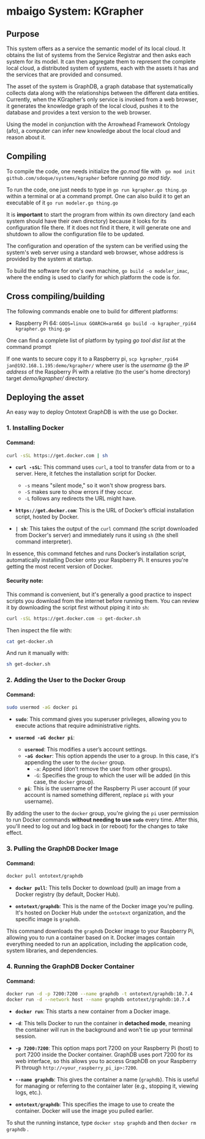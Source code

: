 # mbaigo System: KGrapher

## Purpose
This system offers as a service the semantic model of its local cloud.
It obtains the list of systems from the Service Registrar and then asks each system for its model.
It can then aggregate them to represent the complete local cloud, a distributed system of systems, each with the assets it has and the services that are provided and consumed.

The asset of the system is GraphDB, a graph database that systematically collects data along with the relationships between the different data entities.
Currently, when the KGrapher’s only service is invoked from a web browser, it generates the knowledge graph of the local cloud, pushes it to the database and provides a text version to the web browser.

Using the model in conjunction with the Arrowhead Framework Ontology (afo), a computer can infer new knowledge about the local cloud and reason about it.

## Compiling
To compile the code, one needs initialize the *go.mod* file with ``` go mod init github.com/sdoque/systems/kgrapher``` before running *go mod tidy*.

To run the code, one just needs to type in ```go run kgrapher.go thing.go``` within a terminal or at a command prompt. One can also build it to get an executable of it ```go run modeler.go thing.go``` 

It is **important** to start the program from within its own directory (and each system should have their own directory) because it looks for its configuration file there. If it does not find it there, it will generate one and shutdown to allow the configuration file to be updated.

The configuration and operation of the system can be verified using the system's web server using a standard web browser, whose address is provided by the system at startup.

To build the software for one's own machine,
```go build -o modeler_imac```, where the ending is used to clarify for which platform the code is for.


## Cross compiling/building
The following commands enable one to build for different platforms:

- Raspberry Pi 64: ```GOOS=linux GOARCH=arm64 go build -o kgrapher_rpi64 kgrapher.go thing.go```

One can find a complete list of platform by typing *‌go tool dist list* at the command prompt

If one wants to secure copy it to a Raspberry pi,
`scp kgrapher_rpi64 jan@192.168.1.195:demo/kgrapher/` where user is the *username* @ the *IP address* of the Raspberry Pi with a relative (to the user's home directory) target *demo/kgrapher/* directory.

## Deploying the asset
An easy way to deploy Ontotext GraphDB is with the use go Docker.

### 1. **Installing Docker**

#### Command:
```bash
curl -sSL https://get.docker.com | sh
```
- **`curl -sSL`**: This command uses `curl`, a tool to transfer data from or to a server. Here, it fetches the installation script for Docker.
  - `-s` means "silent mode," so it won't show progress bars.
  - `-S` makes sure to show errors if they occur.
  - `-L` follows any redirects the URL might have.
  
- **`https://get.docker.com`**: This is the URL of Docker’s official installation script, hosted by Docker.
  
- **`| sh`**: This takes the output of the `curl` command (the script downloaded from Docker's server) and immediately runs it using `sh` (the shell command interpreter).
  
In essence, this command fetches and runs Docker’s installation script, automatically installing Docker onto your Raspberry Pi. It ensures you're getting the most recent version of Docker.

#### Security note:
This command is convenient, but it's generally a good practice to inspect scripts you download from the internet before running them. You can review it by downloading the script first without piping it into `sh`:
```bash
curl -sSL https://get.docker.com -o get-docker.sh
```
Then inspect the file with:
```bash
cat get-docker.sh
```
And run it manually with:
```bash
sh get-docker.sh
```

### 2. **Adding the User to the Docker Group**

#### Command:
```bash
sudo usermod -aG docker pi
```

- **`sudo`**: This command gives you superuser privileges, allowing you to execute actions that require administrative rights.
  
- **`usermod -aG docker pi`**:
  - **`usermod`**: This modifies a user’s account settings.
  - **`-aG docker`**: This option appends the user to a group. In this case, it's appending the user to the `docker` group.
    - `-a`: Append (don’t remove the user from other groups).
    - `-G`: Specifies the group to which the user will be added (in this case, the `docker` group).
  - **`pi`**: This is the username of the Raspberry Pi user account (if your account is named something different, replace `pi` with your username).

By adding the user to the `docker` group, you're giving the `pi` user permission to run Docker commands **without needing to use `sudo`** every time. After this, you'll need to log out and log back in (or reboot) for the changes to take effect.

### 3. **Pulling the GraphDB Docker Image**

#### Command:
```bash
docker pull ontotext/graphdb
```

- **`docker pull`**: This tells Docker to download (pull) an image from a Docker registry (by default, Docker Hub).
  
- **`ontotext/graphdb`**: This is the name of the Docker image you're pulling. It's hosted on Docker Hub under the `ontotext` organization, and the specific image is `graphdb`.

This command downloads the `graphdb` Docker image to your Raspberry Pi, allowing you to run a container based on it. Docker images contain everything needed to run an application, including the application code, system libraries, and dependencies.

### 4. **Running the GraphDB Docker Container**

#### Command:
```bash
docker run -d -p 7200:7200 --name graphdb -t ontotext/graphdb:10.7.4
docker run -d --network host --name graphdb ontotext/graphdb:10.7.4
```

- **`docker run`**: This starts a new container from a Docker image.
  
- **`-d`**: This tells Docker to run the container in **detached mode**, meaning the container will run in the background and won't tie up your terminal session.
  
- **`-p 7200:7200`**: This option maps port 7200 on your Raspberry Pi (host) to port 7200 inside the Docker container. GraphDB uses port 7200 for its web interface, so this allows you to access GraphDB on your Raspberry Pi through `http://<your_raspberry_pi_ip>:7200`.

- **`--name graphdb`**: This gives the container a name (`graphdb`). This is useful for managing or referring to the container later (e.g., stopping it, viewing logs, etc.).

- **`ontotext/graphdb`**: This specifies the image to use to create the container. Docker will use the image you pulled earlier.


To shut the running instance, type ```docker stop graphdb``` and then ```docker rm graphdb``` .